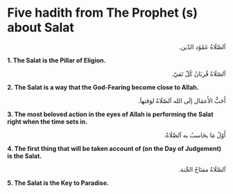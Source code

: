 Five hadith from The Prophet (s) about Salat
============================================

<p dir="rtl">
اَلصَّلَاةُ عَمُوُد الدّين.
</p>

**1. The Salat is the Pillar of Eligion.**

<p dir="rtl">
اَلصّلَاةُ قُربَانُ كُلّ تَقيّ.
</p>

**2. The Salat is a way that the God-Fearing become close to Allah.**

<p dir="rtl">
أَحَبُّ الأَعمَال إلَى الله اَلصّلَاةُ لوَقتهاَ.
</p>

**3. The most beloved action in the eyes of Allah is performing the
Salat right when the time sets in.**

<p dir="rtl">
أَوّلُ مَا يحَاسبُ به اَلصَّلَاةُ.
</p>

**4. The first thing that will be taken account of (on the Day of
Judgement) is the Salat.**

<p dir="rtl">
اَلصَّلَاةُ مفتَاحُ الجَّنة.
</p>

**5. The Salat is the Key to Paradise.**


